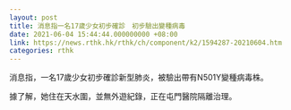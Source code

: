 ```yaml
---
layout: post
title: 消息指一名17歲少女初步確診　初步驗出變種病毒
date: 2021-06-04 15:44:44.000000000 +08:00
link: https://news.rthk.hk/rthk/ch/component/k2/1594287-20210604.htm
categories: rthk
---
```


消息指，一名17歲少女初步確診新型肺炎，被驗出帶有N501Y變種病毒株。

據了解，她住在天水圍，並無外遊紀錄，正在屯門醫院隔離治理。
